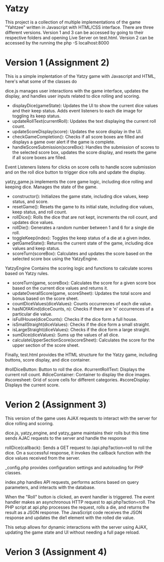 # Yatzy
This project is a collection of multiple implementations of the game "Yahtzee" written in Javascript with HTML/CSS interface. There are three different versions. Version 1 and 3 can be accessed by going to their respective folders and opening Live Server on test.html. Version 2 can be accessed by the running the php -S localhost:8000 

# Version 1 (Assignment 2)

This is a simple implentation of the Yatzy game with Javascript and HTML, here's what some of the classes do

dice.js manages user interactions with the game interface, updates the display, and handles user inputs related to dice rolling and scoring.

- displayDice(gameState): Updates the UI to show the current dice values and their keep status. Adds event listeners to each die image for toggling its keep status.
- updateRollText(currentRoll): Updates the text displaying the current roll count.
- updateScoreDisplay(score): Updates the score display in the UI.
- checkGameCompletion(): Checks if all score boxes are filled and displays a game over alert if the game is complete.
- handleScoreSubmission(scoreBox): Handles the submission of scores to the selected score box, updates the score display, and resets the game if all score boxes are filled.

Event Listeners listens for clicks on score cells to handle score submission and on the roll dice button to trigger dice rolls and update the display.


yatzy_game.js implements the core game logic, including dice rolling and keeping dice. Manages the state of the game.

- constructor(): Initializes the game state, including dice values, keep status, and score.
- resetGame(): Resets the game to its initial state, including dice values, keep status, and roll count.
- rollDice(): Rolls the dice that are not kept, increments the roll count, and updates dice values.
- rollDie(): Generates a random number between 1 and 6 for a single die roll.
- toggleKeep(index): Toggles the keep status of a die at a given index.
- getGameState(): Returns the current state of the game, including dice values and keep status.
- scoreTurn(scoreBox): Calculates and updates the score based on the selected score box using the YatzyEngine.



YatzyEngine Contains the scoring logic and functions to calculate scores based on Yatzy rules.

- scoreTurn(game, scoreBox): Calculates the score for a given score box based on the current dice values and returns it.
- updateOverallScore(game, scoreSheet): Updates the total score and bonus based on the score sheet.
- countDiceValues(diceValues): Counts occurrences of each die value.
- hasNOfAKind(diceCounts, n): Checks if there are 'n' occurrences of a particular die value.
- isFullHouse(diceCounts): Checks if the dice form a full house.
- isSmallStraight(diceValues): Checks if the dice form a small straight.
- isLargeStraight(diceValues): Checks if the dice form a large straight.
- sumDice(diceValues): Sums up the values of all dice.
- calculateUpperSectionScore(scoreSheet): Calculates the score for the upper section of the score sheet.

Finally, test.html provides the HTML structure for the Yatzy game, including buttons, score display, and dice container.

#rollDiceButton: Button to roll the dice.
#currentRollText: Displays the current roll count.
#diceContainer: Container to display the dice images.
#scoresheet: Grid of score cells for different categories.
#scoreDisplay: Displays the current score.

# Verion 2 (Assignment 3)

This version of the game uses AJAX requests to interact with the server for dice rolling and scoring.

dice.js, yatzy_engine, and yatzy_game maintains their rolls but this time sends AJAC requests to the server and handle the response

rollDice(callback): Sends a GET request to /api.php?action=roll to roll the dice. On a successful response, it invokes the callback function with the dice values received from the server.

_config.php provides configuration settings and autoloading for PHP classes.

index.php handles API requests, performs actions based on query parameters, and interacts with the database.

When the "Roll" button is clicked, an event handler is triggered. The event handler makes an asynchronous HTTP request to api.php?action=roll. The PHP script at api.php processes the request, rolls a die, and returns the result as a JSON response. The JavaScript code receives the JSON response and updates the die1 element with the rolled die value.

This setup allows for dynamic interactions with the server using AJAX, updating the game state and UI without needing a full page reload.

# Verion 3 (Assignment 4)



